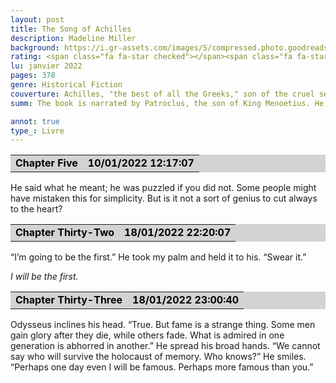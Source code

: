 ```yaml
--- 
layout: post
title: The Song of Achilles
description: Madeline Miller
background: https://i.gr-assets.com/images/S/compressed.photo.goodreads.com/books/1357177533i/13623848._SR1200,630_.jpg
rating: <span class="fa fa-star checked"></span><span class="fa fa-star checked"></span><span class="fa fa-star checked"></span><span class="fa fa-star checked"></span><span class="fa fa-star unchecked"></span>
lu: janvier 2022
pages: 378
genre: Historical Fiction
couverture: Achilles, "the best of all the Greeks," son of the cruel sea goddess Thetis and the legendary king Peleus, is strong, swift, and beautiful, irresistible to all who meet him. Patroclus is an awkward young prince, exiled from his homeland after an act of shocking violence. Brought together by chance, they forge an inseparable bond, despite risking the gods' wrath.They are trained by the centaur Chiron in the arts of war and medicine, but when word comes that Helen of Sparta has been kidnapped, all the heroes of Greece are called upon to lay siege to Troy in her name. Seduced by the promise of a glorious destiny, Achilles joins their cause, and torn between love and fear for his friend, Patroclus follows. Little do they know that the cruel Fates will test them both as never before and demand a terrible sacrifice.
summ: The book is narrated by Patroclus, the son of King Menoetius. He is presented as a potential suitor to Helen. He is then obliged to take a blood oath in defense of her marriage to Menelaus. After Patroclus accidentally kills the son of one of his father's nobles, he is exiled to Phthia where he meets Achilles, the son of Phthia's king Peleus and the sea nymph Thetis. They become close friends and Patroclus develops feelings for Achilles. Convinced that a mortal of low status is an unsuitable companion for her son, Thetis attempts to separate the pair by sending Achilles to train under Chiron for two years, though Patroclus ultimately joins Achilles in his training. As their relationship grows, the Myceanean king Agamemnon calls on the various Achaeans to join his military campaign against Troy, whose prince Paris has kidnapped his brother Menelaus' wife Helen. As a prophecy foretells that Achilles will die in Troy after he kills the Trojan prince Hector, Thetis hides Achilles on Skyros in the guise of a woman in the court of King Lycomedes; she forces him to marry Lycomedes' daughter Deidamia, who later bears Achilles' son Neoptolemus.<br>Patroclus follows Achilles to Skyros, where they live until they are discovered by Odysseus and Diomedes. Patroclus is obligated to join the war in Troy as a result of his blood oath, while Achilles joins after vowing that he will never fight Hector in order to avoid his prophesied death. Upon joining the Achaean forces, tensions escalate between Achilles and Agamemnon; first when Agamemnon sacrifices his daughter Iphigenia in order to appease Artemis, and later when Achilles takes the Trojan woman Briseis as a war prize to save her from Agamemnon. After nine years, Chryseis is claimed by Agamemnon. Soon after her father Chryses tries to pay for her release which Agamemnon refuses. Chryses appeals to Apollo, who unleashes a plague that decimates the Achaeans; when Agamemnon refuses Achilles' demand to return Chryseis, he doubles down by blaming Achilles for the war's length, by his unwillingness to face and kill Hector. As punishment, he orders that Briseis be taken from Achilles and brought to him, which offends Achilles, who vows to remove himself and his army from the fight until this slight at his honor is repaired.<br>To precipitate the Greeks need for Achilles, Thetis convinces Zeus to tip the war in favor of the Trojans so that the Achaeans will regret having antagonized Achilles, and the Achaeans suffer significant losses. Tensions flare between Achilles and Patroclus when Achilles refuses to accept a private arrangement where Briseis is returned to him, along with valuable gifts. He stubbornly demands a public apology, refusing to come to the aid of the Greeks who are on the verge of defeat.<br>Patroclus, who has grown close to the soldiers as a field nurse and sympathizes with their losses, attempts and fails to convince Achilles to rejoin the battle. Instead, Patroclus impersonates Achilles by donning his armor and leads his men into battle; the offensive forces a Trojan retreat. During the battle, Apollo causes Patroclus to reveal himself. Patroclus is killed by Hector and his body is brought to Achilles.<br>Achilles grieves along with Briseis and demands Patroclus' ashes be mixed with his own when he dies. Having lost his will to live, Achilles returns to battle and kills Hector to avenge Patroclus. After he is killed by Paris, his ashes are mixed with Patroclus', per his request, and are buried. Neoptolemus comes to take Achilles' place and has Briseis killed when she refuses his advances and reveals Achilles and Patroclus' relationship. The Achaeans erect a tomb for Achilles and Patroclus, but do not inscribe Patroclus' name at the behest of Neoptolemus. Patroclus' shade is thus unable to pass into the underworld and is bound to the tomb. After the war, Thetis returns and grieves for Achilles. She and Patroclus share memories, and Thetis relents, writing Patroclus' name upon the tomb. Patroclus is now able to pass into the afterlife where he and Achilles reunite.

annot: true
type_: Livre
---
```


<div>
<table border="0" width="100%" cellspacing="2" cellpadding="0" bgcolor="#d3d3d3">
<tbody><tr>
<td bgcolor="transparent">
<p style="margin-top: 0px; margin-bottom: 0px; margin-left: 0px; margin-right: 0px; text-indent: 0px"><strong style="color: #000000; background-color: transparent">Chapter Five</strong></p></td>
<td bgcolor="transparent">
<p align="right" style="margin-top: 0px; margin-bottom: 0px; margin-left: 0px; margin-right: 0px; text-indent: 0px"><strong style="color: #000000; background-color: transparent">10/01/2022 12:17:07</strong></p></td></tr></tbody></table>
<p>He said what he meant; he was puzzled if you did not. Some people might have mistaken this for simplicity. But is it not a sort of genius to cut always to the heart?</p>
 
<table border="0" width="100%" cellspacing="2" cellpadding="0" bgcolor="#d3d3d3">
<tbody><tr>
<td bgcolor="transparent">
<p style="margin-top: 0px; margin-bottom: 0px; margin-left: 0px; margin-right: 0px; text-indent: 0px"><strong style="color: #000000; background-color: transparent">Chapter Thirty-Two</strong></p></td>
<td bgcolor="transparent">
<p align="right" style="margin-top: 0px; margin-bottom: 0px; margin-left: 0px; margin-right: 0px; text-indent: 0px"><strong style="color: #000000; background-color: transparent">18/01/2022 22:20:07</strong></p></td></tr></tbody></table>
<p>“I’m going to be the first.” He took my palm and held it to his. “Swear it.”</p>
<p style="font-style: italic">I will be the first.</p>
 
<table border="0" width="100%" cellspacing="2" cellpadding="0" bgcolor="#d3d3d3">
<tbody><tr>
<td bgcolor="transparent">
<p style="margin-top: 0px; margin-bottom: 0px; margin-left: 0px; margin-right: 0px; text-indent: 0px"><strong style="color: #000000; background-color: transparent">Chapter Thirty-Three</strong></p></td>
<td bgcolor="transparent">
<p align="right" style="margin-top: 0px; margin-bottom: 0px; margin-left: 0px; margin-right: 0px; text-indent: 0px"><strong style="color: #000000; background-color: transparent">18/01/2022 23:00:40</strong></p></td></tr></tbody></table>
<p>Odysseus inclines his head. “True. But fame is a strange thing. Some men gain glory after they die, while others fade. What is admired in one generation is abhorred in another.” He spread his broad hands. “We cannot say who will survive the holocaust of memory. Who knows?” He smiles. “Perhaps one day even I will be famous. Perhaps more famous than you.”</p>
 </div>
